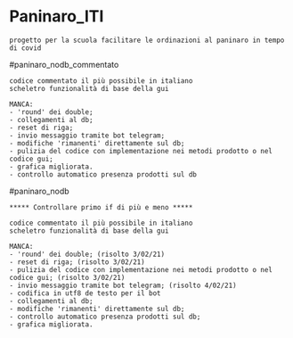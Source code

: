 # Paninaro_ITI
	progetto per la scuola facilitare le ordinazioni al paninaro in tempo di covid


#paninaro_nodb_commentato

	codice commentato il più possibile in italiano
	scheletro funzionalità di base della gui

	MANCA:
	- 'round' dei double;
	- collegamenti al db;
	- reset di riga;
	- invio messaggio tramite bot telegram;
	- modifiche 'rimanenti' direttamente sul db;
	- pulizia del codice con implementazione nei metodi prodotto o nel codice gui;
	- grafica migliorata.
	- controllo automatico presenza prodotti sul db
	

#paninaro_nodb
	
	***** Controllare primo if di più e meno *****
	
	codice commentato il più possibile in italiano
	scheletro funzionalità di base della gui

	MANCA:
	- 'round' dei double; (risolto 3/02/21)
	- reset di riga; (risolto 3/02/21)
	- pulizia del codice con implementazione nei metodi prodotto o nel codice gui; (risolto 3/02/21)
	- invio messaggio tramite bot telegram; (risolto 4/02/21)
	- codifica in utf8 de testo per il bot
	- collegamenti al db;
	- modifiche 'rimanenti' direttamente sul db;
	- controllo automatico presenza prodotti sul db;
	- grafica migliorata.
